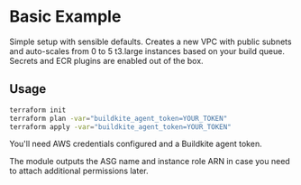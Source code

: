 # Basic Example

Simple setup with sensible defaults. Creates a new VPC with public subnets and auto-scales from 0 to 5 t3.large instances based on your build queue. Secrets and ECR plugins are enabled out of the box.

## Usage

```bash
terraform init
terraform plan -var="buildkite_agent_token=YOUR_TOKEN"
terraform apply -var="buildkite_agent_token=YOUR_TOKEN"
```

You'll need AWS credentials configured and a Buildkite agent token.

The module outputs the ASG name and instance role ARN in case you need to attach additional permissions later.
